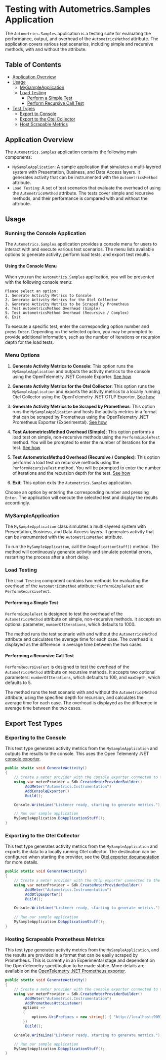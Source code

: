 # Testing with Autometrics.Samples Application

The `Autometrics.Samples` application is a testing suite for evaluating the performance, output, and overhead of the `AutometricsMethod` attribute. The application covers various test scenarios, including simple and recursive methods, with and without the attribute.

## Table of Contents

- [Application Overview](#application-overview)
- [Usage](#usage)
  - [MySampleApplication](#mysampleapplication)
  - [Load Testing](#load-testing)
    - [Perform a Simple Test](#performing-a-simple-test)
    - [Perform Recursive Call Test](#performing-a-recursive-call-test)
- [Test Types](#test-types)
  - [Export to Console](#exporting-to-the-console)
  - [Export to the Otel Collector](#exporting-to-the-otel-collector)
  - [Host Scrapable Metrics](#hosting-scrapeable-prometheus-metrics)

## Application Overview

The `Autometrics.Samples` application contains the following main components:

- `MySampleApplication`: A sample application that simulates a multi-layered system with Presentation, Business, and Data Access layers. It generates activity that can be instrumented with the `AutometricsMethod` attribute.
- `Load Testing`: A set of test scenarios that evaluate the overhead of using the `AutometricsMethod` attribute. The tests cover simple and recursive methods, and their performance is compared with and without the attribute.

## Usage

### Running the Console Application

The `Autometrics.Samples` application provides a console menu for users to interact with and execute various test scenarios. The menu lists available options to generate activity, perform load tests, and export test results.

#### Using the Console Menu

When you run the `Autometrics.Samples` application, you will be presented with the following console menu:

```
Please select an option:
1. Generate Activity Metrics to Console
2. Generate Activity Metrics for the Otel Collector
3. Generate Activity Metrics to be Scraped by Prometheus
4. Test AutometricsMethod Overhead (Simple)
5. Test AutometricsMethod Overhead (Recursive / Complex)
6. Exit
```

To execute a specific test, enter the corresponding option number and press `Enter`. Depending on the selected option, you may be prompted to provide additional information, such as the number of iterations or recursion depth for the load tests.

### Menu Options

1. **Generate Activity Metrics to Console**: This option runs the `MySampleApplication` and outputs the activity metrics to the console using the OpenTelemetry .NET Console Exporter. [See how](#exporting-to-the-console)

2. **Generate Activity Metrics for the Otel Collector**: This option runs the `MySampleApplication` and exports the activity metrics to a locally running Otel Collector using the OpenTelemetry .NET OTLP Exporter. [See how](#exporting-to-the-otel-collector)

3. **Generate Activity Metrics to be Scraped by Prometheus**: This option runs the `MySampleApplication` and hosts the activity metrics in a format that can be scraped by Prometheus using the OpenTelemetry .NET Prometheus Exporter (Experimental). [See how](#hosting-scrapeable-prometheus-metrics)

4. **Test AutometricsMethod Overhead (Simple)**: This option performs a load test on simple, non-recursive methods using the `PerformSimpleTest` method. You will be prompted to enter the number of iterations for the test. [See how](#performing-a-simple-test)

5. **Test AutometricsMethod Overhead (Recursive / Complex)**: This option performs a load test on recursive methods using the `PerformRecursiveTest` method. You will be prompted to enter the number of iterations and the recursion depth for the test. [See how](#performing-a-recursive-call-test)

6. **Exit**: This option exits the `Autometrics.Samples` application.

Choose an option by entering the corresponding number and pressing `Enter`. The application will execute the selected test and display the results accordingly.


### MySampleApplication

The `MySampleApplication` class simulates a multi-layered system with Presentation, Business, and Data Access layers. It generates activity that can be instrumented with the `AutometricsMethod` attribute.

To run the `MySampleApplication`, call the `DoApplicationStuff()` method. The method will continuously generate activity and simulate potential errors, restarting the process after a short delay.

### Load Testing

The `Load Testing` component contains two methods for evaluating the overhead of the `AutometricsMethod` attribute: `PerformSimpleTest` and `PerformRecursiveTest`.

#### Performing a Simple Test

`PerformSimpleTest` is designed to test the overhead of the `AutometricsMethod` attribute on simple, non-recursive methods. It accepts an optional parameter, `numberOfIterations`, which defaults to 1000.

The method runs the test scenario with and without the `AutometricsMethod` attribute and calculates the average time for each case. The overhead is displayed as the difference in average time between the two cases.

#### Performing a Recursive Call Test

`PerformRecursiveTest` is designed to test the overhead of the `AutometricsMethod` attribute on recursive methods. It accepts two optional parameters: `numberOfIterations`, which defaults to 100, and `maxDepth`, which defaults to 5.

The method runs the test scenario with and without the `AutometricsMethod` attribute, using the specified depth for recursion, and calculates the average time for each case. The overhead is displayed as the difference in average time between the two cases.


## Export Test Types

### Exporting to the Console

This test type generates activity metrics from the `MySampleApplication` and outputs the results to the console. 
This uses the Open Telementy .NET [console exporter](https://opentelemetry.io/docs/instrumentation/net/exporters/#console-exporter).

```csharp
public static void GenerateActivity()
{
    // Create a meter provider with the console exporter connected to the Autometrics.Instrumentation meter
    using var meterProvider = Sdk.CreateMeterProviderBuilder()
        .AddMeter("Autometrics.Instrumentation")
        .AddConsoleExporter()
        .Build();

    Console.WriteLine("Listener ready, starting to generate metrics.");

    // Run our sample application
    MySampleApplication.DoApplicationStuff();
}
```


### Exporting to the Otel Collector

This test type generates activity metrics from the `MySampleApplication` and exports the data to a locally running Otel collector. 
The destination can be configured when starting the provider, see the [Otel exporter documentation](https://opentelemetry.io/docs/instrumentation/net/exporters/#otlp-endpoint) for more details.

```csharp
public static void GenerateActivity()
{
    // Create a meter provider with the Otlp exporter connected to the Autometrics.Instrumentation
    using var meterProvider = Sdk.CreateMeterProviderBuilder()
        .AddMeter("Autometrics.Instrumentation")
        .AddOtlpExporter()
        .Build();

    Console.WriteLine("Listener ready, starting to generate metrics.");
            
    // Run our sample application
    MySampleApplication.DoApplicationStuff();
}
```


### Hosting Scrapeable Prometheus Metrics

This test type generates activity metrics from the `MySampleApplication`, and the results are provided in a format that can be easily scraped by Prometheus. 
This is currently in an Experimental stage and dependent on the OpenTelemetry specification to be made stable.  More details are available on the [OpenTelemetry .NET Prometheus exporter](https://opentelemetry.io/docs/instrumentation/net/exporters/#prometheus-experimental).


```csharp
public static void GenerateActivity()
{
    // Create a meter provider with the console exporter connected to the Autometrics.Instrumentation meter
    using var meterProvider = Sdk.CreateMeterProviderBuilder()
        .AddMeter("Autometrics.Instrumentation")
        .AddPrometheusHttpListener(
        options =>
        {
            options.UriPrefixes = new string[] { "http://localhost:9091/" };
        })
        .Build();

    Console.WriteLine("Listener ready, starting to generate metrics.");

    // Run our sample application
    MySampleApplication.DoApplicationStuff();
}
```
